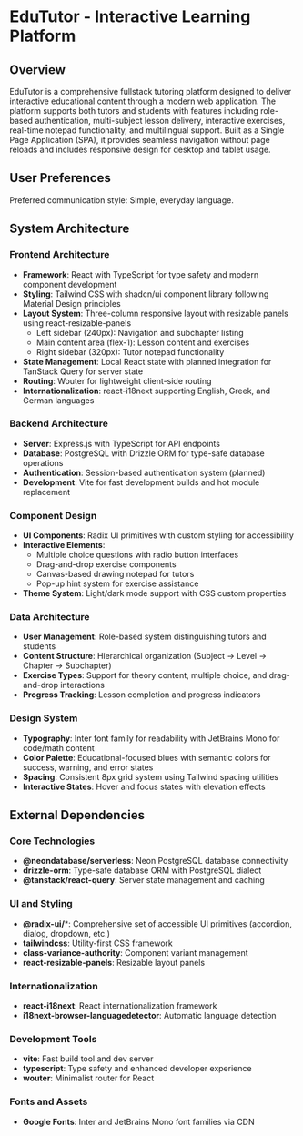 # EduTutor - Interactive Learning Platform

## Overview

EduTutor is a comprehensive fullstack tutoring platform designed to deliver interactive educational content through a modern web application. The platform supports both tutors and students with features including role-based authentication, multi-subject lesson delivery, interactive exercises, real-time notepad functionality, and multilingual support. Built as a Single Page Application (SPA), it provides seamless navigation without page reloads and includes responsive design for desktop and tablet usage.

## User Preferences

Preferred communication style: Simple, everyday language.

## System Architecture

### Frontend Architecture
- **Framework**: React with TypeScript for type safety and modern component development
- **Styling**: Tailwind CSS with shadcn/ui component library following Material Design principles
- **Layout System**: Three-column responsive layout with resizable panels using react-resizable-panels
  - Left sidebar (240px): Navigation and subchapter listing
  - Main content area (flex-1): Lesson content and exercises
  - Right sidebar (320px): Tutor notepad functionality
- **State Management**: Local React state with planned integration for TanStack Query for server state
- **Routing**: Wouter for lightweight client-side routing
- **Internationalization**: react-i18next supporting English, Greek, and German languages

### Backend Architecture
- **Server**: Express.js with TypeScript for API endpoints
- **Database**: PostgreSQL with Drizzle ORM for type-safe database operations
- **Authentication**: Session-based authentication system (planned)
- **Development**: Vite for fast development builds and hot module replacement

### Component Design
- **UI Components**: Radix UI primitives with custom styling for accessibility
- **Interactive Elements**: 
  - Multiple choice questions with radio button interfaces
  - Drag-and-drop exercise components
  - Canvas-based drawing notepad for tutors
  - Pop-up hint system for exercise assistance
- **Theme System**: Light/dark mode support with CSS custom properties

### Data Architecture
- **User Management**: Role-based system distinguishing tutors and students
- **Content Structure**: Hierarchical organization (Subject → Level → Chapter → Subchapter)
- **Exercise Types**: Support for theory content, multiple choice, and drag-and-drop interactions
- **Progress Tracking**: Lesson completion and progress indicators

### Design System
- **Typography**: Inter font family for readability with JetBrains Mono for code/math content
- **Color Palette**: Educational-focused blues with semantic colors for success, warning, and error states
- **Spacing**: Consistent 8px grid system using Tailwind spacing utilities
- **Interactive States**: Hover and focus states with elevation effects

## External Dependencies

### Core Technologies
- **@neondatabase/serverless**: Neon PostgreSQL database connectivity
- **drizzle-orm**: Type-safe database ORM with PostgreSQL dialect
- **@tanstack/react-query**: Server state management and caching

### UI and Styling
- **@radix-ui/***: Comprehensive set of accessible UI primitives (accordion, dialog, dropdown, etc.)
- **tailwindcss**: Utility-first CSS framework
- **class-variance-authority**: Component variant management
- **react-resizable-panels**: Resizable layout panels

### Internationalization
- **react-i18next**: React internationalization framework
- **i18next-browser-languagedetector**: Automatic language detection

### Development Tools
- **vite**: Fast build tool and dev server
- **typescript**: Type safety and enhanced developer experience
- **wouter**: Minimalist router for React

### Fonts and Assets
- **Google Fonts**: Inter and JetBrains Mono font families via CDN